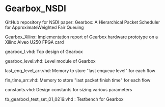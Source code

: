 # Gearbox_NSDI
GitHub repository for NSDI paper: Gearbox: A Hierarchical Packet Scheduler for ApproximateWeighted Fair Queuing


Gearbox_Xilinx: 		Implementation report of Gearbox hardware prototype on a Xilinx Alveo U250 FPGA card 

gearbox_I.vhd: 			Top design of Gearbox

gearbox_level.vhd: 		Level module of Gearbox

last_enq_level_arr.vhd:	Memory to store "last enqueue level" for each flow

fin_time_arr.vhd:		Memory to store "last packet finish time" for each flow

constants.vhd:			Design constants for sizing various parameters

tb_gearboxI_test_set_01_0219.vhd : 	Testbench for Gearbox
